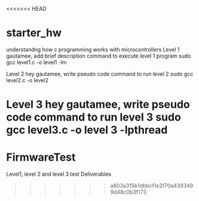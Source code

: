 <<<<<<< HEAD
# starter_hw
understandng how c programming works with microcontrollers
Level 1
gautamee, add brief description
command to execute level 1 program 
sudo gcc level1.c -o level1 -lm

Level 2
hey gautamee, write pseudo code
command to run level 2 
sudo gcc level2.c -o level2

Level 3
hey gautamee, write pseudo code
command to run level 3
sudo gcc level3.c -o level 3 -lpthread
=======
# FirmwareTest
Level1, level 2 and level 3 test Deliverables
>>>>>>> a803a315b1dbbcf1e2f70a4393499d48c0b3f173
